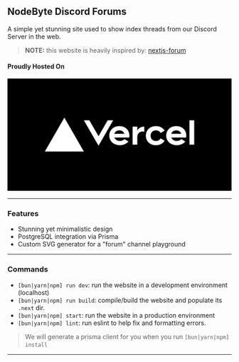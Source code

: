 ## NodeByte Discord Forums
A simple yet stunning site used to show index threads from our Discord Server in the web.

> **NOTE:** this website is heavily inspired by: [nextjs-forum](https://github.com/rafaelalmeidatk/nextjs-forum)

#### Proudly Hosted On
![vercel](./public//vercel.jpg)

---

### Features
- Stunning yet minimalistic design
- PostgreSQL integration via Prisma
- Custom SVG generator for a "forum" channel playground

---

### Commands
- `[bun|yarn|npm] run dev`: run the website in a development environment (localhost)
- `[bun|yarn|npm] run build`: compile/build the website and populate its `.next` dir.
- `[bun|yarn|npm] start`: run the website in a production environment
- `[bun|yarn|npm] lint`: run eslint to help fix and formatting errors.

> We will generate a prisma client for you when you run `[bun|yarn|npm] install`

---